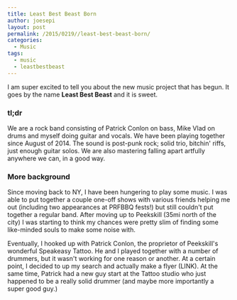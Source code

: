 ```yaml
---
title: Least Best Beast Born
author: joesepi
layout: post
permalink: /2015/0219//least-best-beast-born/
categories:
  - Music
tags:
  - music
  - leastbestbeast
---
```


I am super excited to tell you about the new music project that has begun. It goes by the name **Least Best Beast** and it is sweet.

### tl;dr

We are a rock band consisting of Patrick Conlon on bass, Mike Vlad on drums and myself doing guitar and vocals. We have been playing together since August of 2014. The sound is post-punk rock; solid trio, bitchin' riffs, just enough guitar solos. We are also mastering falling apart artfully anywhere we can, in a good way.

### More background

Since moving back to NY, I have been hungering to play some music. I was able to put together a couple one-off shows with various friends helping me out (including two appearances at PRFBBQ fests!) but still couldn't put together a regular band. After moving up to Peekskill (35mi north of the city) I was starting to think my chances were pretty slim of finding some like-minded souls to make some noise with.

Eventually, I hooked up with Patrick Conlon, the proprietor of Peekskill's wonderful Speakeasy Tattoo. He and I played together with a number of drummers, but it wasn't working for one reason or another. At a certain point, I decided to up my search and actually make a flyer (LINK). At the same time, Patrick had a new guy start at the Tattoo studio who just happened to be a really solid drummer (and maybe more importantly a super good guy.)







